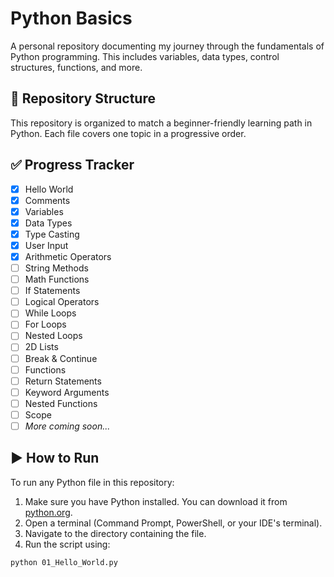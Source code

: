 # Python Basics
A personal repository documenting my journey through the fundamentals of Python programming. This includes variables, data types, control structures, functions, and more.


## 📁 Repository Structure

This repository is organized to match a beginner-friendly learning path in Python. Each file covers one topic in a progressive order.

## ✅ Progress Tracker

- [x] Hello World
- [x] Comments
- [x] Variables
- [x] Data Types
- [x] Type Casting
- [x] User Input
- [x] Arithmetic Operators
- [ ] String Methods
- [ ] Math Functions
- [ ] If Statements
- [ ] Logical Operators
- [ ] While Loops
- [ ] For Loops
- [ ] Nested Loops
- [ ] 2D Lists
- [ ] Break & Continue
- [ ] Functions
- [ ] Return Statements
- [ ] Keyword Arguments
- [ ] Nested Functions
- [ ] Scope
- [ ] *More coming soon...*

## ▶️ How to Run

To run any Python file in this repository:

1. Make sure you have Python installed. You can download it from [python.org](https://www.python.org/).
2. Open a terminal (Command Prompt, PowerShell, or your IDE's terminal).
3. Navigate to the directory containing the file.
4. Run the script using:

```bash
python 01_Hello_World.py
